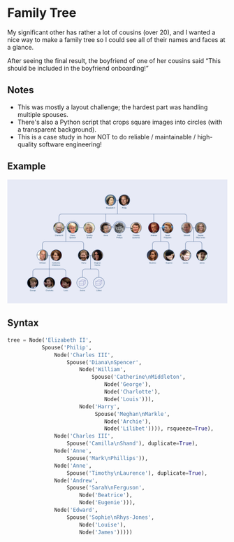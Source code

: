 # Family Tree

My significant other has rather a lot of cousins (over 20), and I wanted a nice way to make a family tree so I could see all of their names and faces at a glance.

After seeing the final result, the boyfriend of one of her cousins said “This should be included in the boyfriend onboarding!”

## Notes

- This was mostly a layout challenge; the hardest part was handling multiple spouses.
- There's also a Python script that crops square images into circles (with a transparent background).
- This is a case study in how NOT to do reliable / maintainable / high-quality software engineering!

## Example

<img src="family_tree/family-tree.png" width="800px" />

## Syntax

```python
tree = Node('Elizabeth II',
           Spouse('Philip',
               Node('Charles III',
                   Spouse('Diana\nSpencer',
                       Node('William',
                           Spouse('Catherine\nMiddleton',
                               Node('George'),
                               Node('Charlotte'),
                               Node('Louis'))),
                       Node('Harry',
                            Spouse('Meghan\nMarkle',
                               Node('Archie'),
                               Node('Lilibet')))), rsqueeze=True),
               Node('Charles III',
                   Spouse('Camilla\nShand'), duplicate=True),
               Node('Anne',
                   Spouse('Mark\nPhillips')),
               Node('Anne',
                   Spouse('Timothy\nLaurence'), duplicate=True),
               Node('Andrew',
                   Spouse('Sarah\nFerguson',
                       Node('Beatrice'),
                       Node('Eugenie'))),
               Node('Edward',
                   Spouse('Sophie\nRhys-Jones',
                       Node('Louise'),
                       Node('James')))))
```
